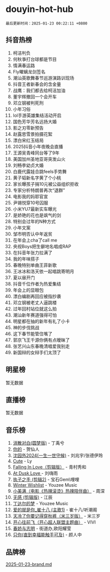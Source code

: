 # douyin-hot-hub

`最后更新时间：2025-01-23 00:22:11 +0800`

## 抖音热榜

1. 柯洁判负
1. 何秋亊打台球都是节目
1. 情满春运路
1. Fly曜螭龙剑签名
1. 潮汕英歌舞春节巡游演路训现场
1. 抖音王者新春会的含金量
1. 战鹰：我们都去给柯洁加油
1. 董宇辉撤回一个会开车
1. 邓立钢被判死刑
1. 小年习俗
1. lol手游英雄集结活动开启
1. 国色芳华芳名远扬大婚
1. 影之刃零新预告
1. 赵露思雪景拍摄花絮
1. 漂白宋红玉结局
1. 2025抖音小年夜晚会直播
1. 王源吴青峰同台等了9年
1. 美国加州圣地亚哥突发山火
1. 刘畅李幼贞大婚
1. 白鹿代露娃合跳feels手势舞
1. 黄子韬新名字黄了个小桃
1. 家长曝孩子捐10元被公益组织拒收
1. 专家分析特朗普再次“退群”
1. 电影我的妈耶官宣
1. 尹锡悦穿10号囚服
1. 小米YU7最新实车曝光
1. 是娇艳的花也是飒气的剑
1. 特别会过年的N种方式
1. 小年文案
1. 邹市明否认中年返贫
1. 在年会上cha了call me
1. 央视Boys把生僻地名唱成RAP
1. 在抖音年张力拉满了
1. 我的年味搭子
1. 春晚特别单曲王菲新歌
1. 王冰冰和洛天依一起唱跳寄明月
1. 夏以昼开门
1. 抖音千位作者为热爱集结
1. 年会上的显眼包
1. 漂白编剧再回应被指抄袭
1. 邓立钢被老丈人逼跳楼
1. 过年回村站位就这么拍
1. 潮汕新年赛道强得可怕
1. 明星都在抽的新年有礼了小卡
1. 神的步伐挑战
1. 这下春节能管住嘴了
1. 郭京飞王千源你俩有点暧昧了
1. 张艺兴山东春晚清唱爱我别走
1. 新国辩的女辩手们太顶了

## 明星榜

暂无数据

## 直播榜

暂无数据

## 音乐榜

1. [消散对白(圆梦版)](https://sf6-cdn-tos.douyinstatic.com/obj/tos-cn-ve-2774/og4jB5I5IizzoZVAAAzWgBMAsMDWoArfwBOiFs) - 丁禹兮
1. [你的](https://sf5-hl-cdn-tos.douyinstatic.com/obj/tos-cn-ve-2774/oYuIeKf42jB7sEV6B2upMdpYAgfrQWj0FeRegh) - 贺仙人
1. [沈园外2024(一生一世守候)](https://sf5-hl-cdn-tos.douyinstatic.com/obj/tos-cn-ve-2774/oAIYMHGCmKaYKFDd6FZBf9AfMfx1eErAAEJAFH) - 刘兆宇/张德伊玲
1. [Cute](https://sf5-hl-cdn-tos.douyinstatic.com/obj/tos-cn-ve-2774/o4IbIzHWKAAB4wsS5qMBRiiAlEBGTpQRNfFvuo) - Ly
1. [Falling In Love（剪辑版）](https://sf5-hl-cdn-tos.douyinstatic.com/obj/tos-cn-ve-2774/o8ajpA8zzgBPahbBIO8AcKGBLJezFCRd1wfP9f) - 青村秀和
1. [ At Dusk  Love ](https://sf5-hl-cdn-tos.douyinstatic.com/obj/tos-cn-ve-2774/o8CrpCf5CaYgI4ZrtQgMQAFEfuGqNnRSDQAPBc) - 刘嗨雨
1. [执子之手 (剪辑2)](https://sf5-hl-cdn-tos.douyinstatic.com/obj/tos-cn-ve-2774/oUoZLQjCc31XzqsBnBQUNgeKtYPBcgbFDwtfcu) - 宝石Gem\哩哩
1. [Winter Wishlist](https://sf5-hl-cdn-tos.douyinstatic.com/obj/tos-cn-ve-2774/oIIgUOeamCFCVAzxN6MFRLIBlLGpUqQxeeHrLE) - Youzee Music
1. [小美满（电影《热辣滚烫》热辣陪伴曲）](https://sf3-cdn-tos.douyinstatic.com/obj/tos-cn-ve-2774/o0GAn2lSgfZIDUgtevCGDQYnFg4CwnrBaxbTZL) - 周深
1. [无感 (剪辑版)](https://sf5-hl-cdn-tos.douyinstatic.com/obj/tos-cn-ve-2774/o0eIsUzJBDlQaQFC5OFlgbMEZC1TFYBftOBn6p) - 江辰
1. [丁达尔的梦](https://sf5-hl-cdn-tos.douyinstatic.com/obj/tos-cn-ve-2774/oMU3WirUZBVQkAC9ccG5P2IQirziZM2RTInUY) - Youzee Music
1. [爱的就是你_崔十八 (主歌1)](https://sf5-hl-cdn-tos.douyinstatic.com/obj/tos-cn-ve-2774/oI5BO5DhFZ6UTcNCnZaOCBLtZ7WIMQGfgnXf5E) - 崔十八/听潮阁
1. [天冷了你要记得穿秋裤（米三岁版）](https://sf5-hl-cdn-tos.douyinstatic.com/obj/tos-cn-ve-2774/oQlIwVIDWiZ6BQilAorS7MA0AgCkQDvcZAdm1) - 米三岁
1. [开心往前飞（开心超人联盟主题曲）](https://sf5-hl-cdn-tos.douyinstatic.com/obj/tos-cn-ve-2774/9d8fb7c82cf1421fb93a9fe925275e0a) - VIVI
1. [春娇与志明](https://sf5-hl-cdn-tos.douyinstatic.com/obj/tos-cn-ve-2774/e530d8fceb7044b39707d7f9ff54add1) - 街道办,欧阳耀莹
1. [只你(直到幸福能触手可及)](https://sf5-hl-cdn-tos.douyinstatic.com/obj/tos-cn-ve-2774/o0lBkRDzFTeaVSUz3ZZSCBVtZ5DIMQGfgmEAuE) - 颜人中

## 品牌榜

[2025-01-23-brand.md](2025-01-23-brand.md)
